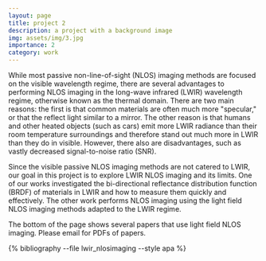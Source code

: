 ```yaml
---
layout: page
title: project 2
description: a project with a background image
img: assets/img/3.jpg
importance: 2
category: work
---
```


While most passive non-line-of-sight (NLOS) imaging methods are focused on the visible wavelength regime, there are several advantages to performing NLOS imaging in the long-wave infrared (LWIR) wavelength regime, otherwise known as the thermal domain. There are two main reasons: the first is that common materials are often much more "specular," or that the reflect light similar to a mirror. The other reason is that humans and other heated objects (such as cars) emit more LWIR radiance than their room temperature surroundings and therefore stand out much more in LWIR than they do in visible. However, there also are disadvantages, such as vastly decreased signal-to-noise ratio (SNR).

Since the visible passive NLOS imaging methods are not catered to LWIR, our goal in this project is to explore LWIR NLOS imaging and its limits. One of our works investigated the bi-directional reflectance distribution function (BRDF) of materials in LWIR and how to measure them quickly and effectively. The other work performs NLOS imaging using the light field NLOS imaging methods adapted to the LWIR regime.

The bottom of the page shows several papers that use light field NLOS imaging. Please email for PDFs of papers.


<div class="publications">

{% bibliography --file lwir_nlosimaging --style apa %}

</div>